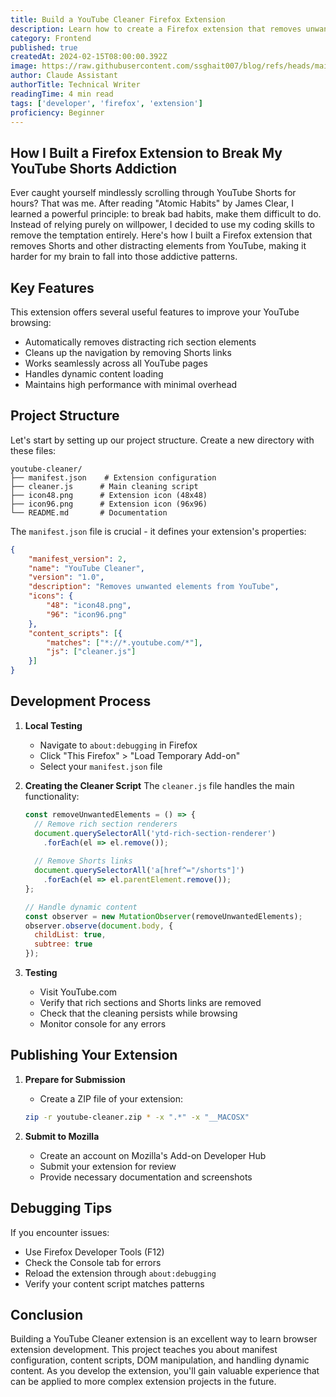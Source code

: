 ```yaml
---
title: Build a YouTube Cleaner Firefox Extension
description: Learn how to create a Firefox extension that removes unwanted elements from YouTube for a cleaner browsing experience. Perfect for developers looking to get started with browser extension development.
category: Frontend
published: true
createdAt: 2024-02-15T08:00:00.392Z
image: https://raw.githubusercontent.com/ssghait007/blog/refs/heads/main/assets/yt-shorts-remove.webp
author: Claude Assistant
authorTitle: Technical Writer
readingTime: 4 min read
tags: ['developer', 'firefox', 'extension']
proficiency: Beginner
---
```


## How I Built a Firefox Extension to Break My YouTube Shorts Addiction

Ever caught yourself mindlessly scrolling through YouTube Shorts for hours? That was me. After reading "Atomic Habits" by James Clear, I learned a powerful principle: to break bad habits, make them difficult to do. Instead of relying purely on willpower, I decided to use my coding skills to remove the temptation entirely. Here's how I built a Firefox extension that removes Shorts and other distracting elements from YouTube, making it harder for my brain to fall into those addictive patterns.

## Key Features

This extension offers several useful features to improve your YouTube browsing:

* Automatically removes distracting rich section elements
* Cleans up the navigation by removing Shorts links
* Works seamlessly across all YouTube pages
* Handles dynamic content loading
* Maintains high performance with minimal overhead

## Project Structure

Let's start by setting up our project structure. Create a new directory with these files:

```
youtube-cleaner/
├── manifest.json    # Extension configuration
├── cleaner.js      # Main cleaning script
├── icon48.png      # Extension icon (48x48)
├── icon96.png      # Extension icon (96x96)
└── README.md       # Documentation
```

The `manifest.json` file is crucial - it defines your extension's properties:

```json
{
    "manifest_version": 2,
    "name": "YouTube Cleaner",
    "version": "1.0",
    "description": "Removes unwanted elements from YouTube",
    "icons": {
        "48": "icon48.png",
        "96": "icon96.png"
    },
    "content_scripts": [{
        "matches": ["*://*.youtube.com/*"],
        "js": ["cleaner.js"]
    }]
}
```

## Development Process

1. **Local Testing**
   * Navigate to `about:debugging` in Firefox
   * Click "This Firefox" > "Load Temporary Add-on"
   * Select your `manifest.json` file

2. **Creating the Cleaner Script**
   The `cleaner.js` file handles the main functionality:
   ```javascript
   const removeUnwantedElements = () => {
     // Remove rich section renderers
     document.querySelectorAll('ytd-rich-section-renderer')
       .forEach(el => el.remove());
     
     // Remove Shorts links
     document.querySelectorAll('a[href^="/shorts"]')
       .forEach(el => el.parentElement.remove());
   };

   // Handle dynamic content
   const observer = new MutationObserver(removeUnwantedElements);
   observer.observe(document.body, {
     childList: true,
     subtree: true
   });
   ```

3. **Testing**
   * Visit YouTube.com
   * Verify that rich sections and Shorts links are removed
   * Check that the cleaning persists while browsing
   * Monitor console for any errors

## Publishing Your Extension

1. **Prepare for Submission**
   * Create a ZIP file of your extension:
   ```bash
   zip -r youtube-cleaner.zip * -x ".*" -x "__MACOSX"
   ```

2. **Submit to Mozilla**
   * Create an account on Mozilla's Add-on Developer Hub
   * Submit your extension for review
   * Provide necessary documentation and screenshots

## Debugging Tips

If you encounter issues:
* Use Firefox Developer Tools (F12)
* Check the Console tab for errors
* Reload the extension through `about:debugging`
* Verify your content script matches patterns

## Conclusion

Building a YouTube Cleaner extension is an excellent way to learn browser extension development. This project teaches you about manifest configuration, content scripts, DOM manipulation, and handling dynamic content. As you develop the extension, you'll gain valuable experience that can be applied to more complex extension projects in the future.